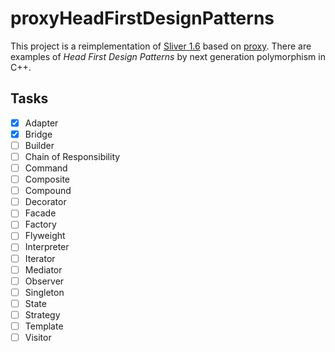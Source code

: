 # proxyHeadFirstDesignPatterns

This project is a reimplementation of [Sliver 1.6](https://sourceforge.net/projects/hfdp-cpp/files/Silver/) based on [proxy](https://github.com/microsoft/proxy). There are examples of *Head First Design Patterns* by next generation polymorphism in C++.

## Tasks

- [x] Adapter
- [x] Bridge
- [ ] Builder
- [ ] Chain of Responsibility
- [ ] Command
- [ ] Composite
- [ ] Compound
- [ ] Decorator
- [ ] Facade
- [ ] Factory
- [ ] Flyweight
- [ ] Interpreter
- [ ] Iterator
- [ ] Mediator
- [ ] Observer
- [ ] Singleton
- [ ] State
- [ ] Strategy
- [ ] Template
- [ ] Visitor

